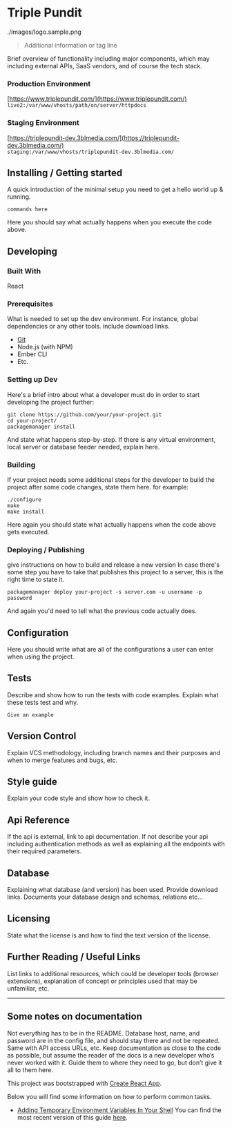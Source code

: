 # Triple Pundit

./images/logo.sample.png
>Additional information or tag line

Brief overview of functionality including major components, which may including external APIs, SaaS vendors, and of course the tech stack.

### Production Environment
[https://www.triplepundit.com/](https://www.triplepundit.com/)  
`live2:/var/www/vhosts/path/on/server/httpdocs`

### Staging Environment
[https://triplepundit-dev.3blmedia.com/](https://triplepundit-dev.3blmedia.com/)  
`staging:/var/www/vhosts/triplepundit-dev.3blmedia.com/`

## Installing / Getting started

A quick introduction of the minimal setup you need to get a hello world up &
running.

```shell
commands here
```

Here you should say what actually happens when you execute the code above.

## Developing

### Built With
React

### Prerequisites
What is needed to set up the dev environment. For instance, global dependencies or any other tools. include download links.
* [Git](http://git.com/)
* Node.js (with NPM)
* Ember CLI
* Etc.


### Setting up Dev

Here's a brief intro about what a developer must do in order to start developing
the project further:

```shell
git clone https://github.com/your/your-project.git
cd your-project/
packagemanager install
```

And state what happens step-by-step. If there is any virtual environment, local server or database feeder needed, explain here.

### Building

If your project needs some additional steps for the developer to build the
project after some code changes, state them here. for example:

```shell
./configure
make
make install
```

Here again you should state what actually happens when the code above gets
executed.

### Deploying / Publishing
give instructions on how to build and release a new version
In case there's some step you have to take that publishes this project to a server, this is the right time to state it.

```shell
packagemanager deploy your-project -s server.com -u username -p password
```

And again you'd need to tell what the previous code actually does.


## Configuration

Here you should write what are all of the configurations a user can enter when using the project.

## Tests

Describe and show how to run the tests with code examples.
Explain what these tests test and why.

```shell
Give an example
```

## Version Control

Explain VCS methodology, including branch names and their purposes and when to merge features and bugs, etc.

## Style guide

Explain your code style and show how to check it.

## Api Reference

If the api is external, link to api documentation. If not describe your api including authentication methods as well as explaining all the endpoints with their required parameters.


## Database

Explaining what database (and version) has been used. Provide download links.
Documents your database design and schemas, relations etc...

## Licensing

State what the license is and how to find the text version of the license.

## Further Reading / Useful Links
List links to additional resources, which could be developer tools (browser extensions), explanation of concept or principles used that may be unfamiliar, etc.

----

## Some notes on documentation
Not everything has to be in the README. Database host, name, and password are in the config file, and should stay there and not be repeated. Same with API access URLs, etc. Keep documentation as close to the code as possible, but assume the reader of the docs is a new developer who’s never worked with it. Guide them to where they need to go, but don’t give it all to them here.

This project was bootstrapped with [Create React App](https://github.com/facebookincubator/create-react-app).

Below you will find some information on how to perform common tasks.<br>
  - [Adding Temporary Environment Variables In Your Shell](#adding-temporary-environment-variables-in-your-shell)
You can find the most recent version of this guide [here](https://github.com/facebookincubator/create-react-app/blob/master/packages/react-scripts/template/README.md).
